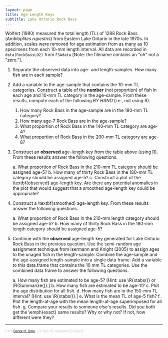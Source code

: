 ```yaml
---
layout: page
title: Age-Length Keys
subtitle: Lake Ontario Rock Bass
---
```


Wolfert (1980) measured the total length (TL) of 1288 Rock Bass (*Ambloplites rupestris*) from Eastern Lake Ontario in the late 1970s.  In addition, scales were removed for age estimation from as many as 10 specimens from each 10-mm length interval.  All data are recorded in `data(RockBassLO2)` from `FSAdata` [Note: the filename contains an "oh" not a "zero."].

1. Separate the observed data into age- and length-samples.  How many fish are in each sample?
1. Add a variable to the age-sample that contains the 10-mm TL categories.  Construct a table of the **number** (not proportion) of fish in each age and 10-mm TL category in the age-sample.  From these results, compute each of the following *BY HAND* (i.e., not using R).
    1. How many Rock Bass in the age-sample are in the 180-mm TL category?
    1. How many age-7 Rock Bass are in the age-sample?
    1. What proportion of Rock Bass in the 140-mm TL category are age-4?
    1. What proportion of Rock Bass in the 200-mm TL category are age-8?

1. Construct an **observed** age-length key from the table above (using R).  From these results answer the following questions.

    a. What proportion of Rock Bass in the 210-mm TL category should be assigned age-5?
    b. How many of thirty Rock Bass in the 180-mm TL category should be assigned age-5?
    c. Construct a plot of the \textbf{observed} age-length key.  Are there any potential anomalies in the plot that would suggest that a smoothed age-length key could be appropriate?

1. Construct a \textbf{smoothed} age-length key.  From these results answer the following questions.

    a. What proportion of Rock Bass in the 210-mm length category should be assigned age-5?
    b. How many of thirty Rock Bass in the 180-mm length category should be assigned age-5?

1. Continue with the **observed** age-length key generated for Lake Ontario Rock Bass in the previous question.  Use the semi-random age assignment technique from Isermann and Knight (2005) to assign ages to the unaged fish in the length-sample.  Combine the age-sample and the age-assigned length-sample into a single data frame.  Add a variable to this data.frame that contains the 10 mm TL categories.  Use the combined data frame to answer the following questions.

    a. How many fish are estimated to be age-5?  [Hint: use \R{xtabs()} or \R{Summarize()}.]
    b. How many fish are estimated to be age-11?
    c. Plot the age distribution for all fish.
    d. How many fish are in the 150-mm TL interval? [Hint: use \R{xtabs()}.]
    e. What is the mean TL of age-5 fish?
    f. Plot the length-at-age with the mean length-at-age superimposed for all fish.
    g. Compare your results to someone else's results.  Did you both get the \emph{exact} same results? Why or why not?  If not, how different were they?

---
<p style="font-size:0.75em; color:c6c6c6">from <a href="http://derekogle.com">Derek H. Ogle</a>, 23-Sep-15, updated 23-Sep15</p>
